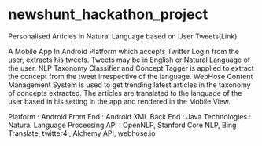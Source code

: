 # newshunt_hackathon_project

Personalised Articles in Natural Language based on User Tweets(Link)

A Mobile App In Android Platform which accepts Twitter Login from the user, extracts his tweets. 
Tweets may be in English or Natural Language of the user. NLP Taxonomy Classifier and Concept Tagger 
is applied to extract the concept from the tweet irrespective of the language. 
WebHose Content Management System is used to get trending latest articles in the taxonomy of concepts extracted. 
The articles are translated to the language of the user based in his setting in the app and rendered in the Mobile View.

Platform : Android
Front End : Android XML
Back End : Java
Technologies : Natural Language Processing
API : OpenNLP, Stanford Core NLP, Bing Translate, twitter4j, Alchemy API, webhose.io
